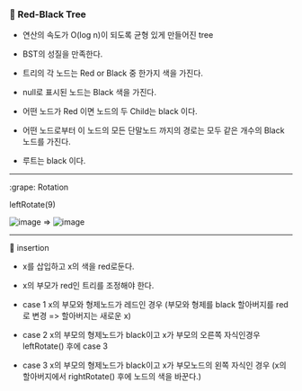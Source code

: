 ### :green_apple: Red-Black Tree

- 연산의 속도가 O(log n)이 되도록 균형 있게 만들어진 tree

- BST의 성질을 만족한다.
- 트리의 각 노드는 Red or Black 중 한가지 색을 가진다.
- null로 표시된 노드는 Black 색을 가진다.
- 어떤 노드가 Red 이면 노드의 두 Child는 black 이다.
- 어떤 노드로부터 이 노드의 모든 단말노드 까지의 경로는 모두 같은 개수의 Black 노드를 가진다.
- 루트는 black 이다.

---

:grape: Rotation

leftRotate(9)

![image](https://user-images.githubusercontent.com/46587806/109628197-d1767400-7b85-11eb-8130-6a39759ea5bd.png) => ![image](https://user-images.githubusercontent.com/46587806/109628324-f834aa80-7b85-11eb-8e79-6d0e8a7fe9ad.png)

---

:doughnut: insertion

- x를 삽입하고 x의 색을 red로둔다.

- x의 부모가 red인 트리를 조정해야 한다.

- case 1 x의 부모와 형제노드가 레드인 경우
  (부모와 형제를 black 할아버지를 red로 변경 => 할아버지는 새로운 x)

- case 2 x의 부모의 형제노드가 black이고 x가 부모의 오른쪽 자식인경우 leftRotate() 후에 case 3

- case 3 x의 부모의 형제노드가 black이고 x가 부모노드의 왼쪽 자식인 경우
  (x의 할아버지에서 rightRotate() 후에 노드의 색을 바꾼다.)
